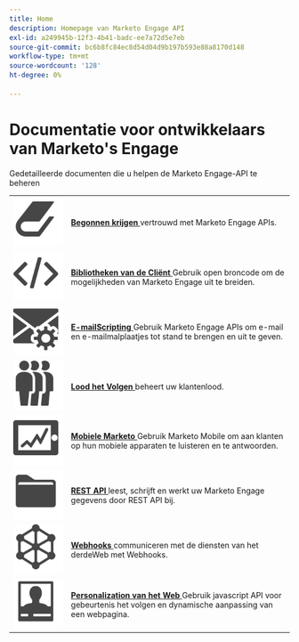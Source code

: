 ```yaml
---
title: Home
description: Homepage van Marketo Engage API
exl-id: a249945b-12f3-4b41-badc-ee7a72d5e7eb
source-git-commit: bc6b8fc84ec8d54d04d9b197b593e88a8170d148
workflow-type: tm+mt
source-wordcount: '128'
ht-degree: 0%

---
```


# Documentatie voor ontwikkelaars van Marketo&#39;s Engage

Gedetailleerde documenten die u helpen de Marketo Engage-API te beheren

<table>
<tbody>
<tr>
<td><img src="assets/Smock_Book_18_N.svg" alt="Aan de slag"></td>
<td><a href="getting-started.md"><strong> Begonnen krijgen </strong></a> vertrouwd met Marketo Engage APIs.</td>
</tr>
<tr>
<td><img src="assets/Smock_Code_18_N.svg" alt="Clientbibliotheken"></td>
<td><a href="https://github.com/Marketo/Community-Supported-Client-Libraries"><strong> Bibliotheken van de Cliënt </strong></a> Gebruik open broncode om de mogelijkheden van Marketo Engage uit te breiden.</td>
</tr>
<tr>
<td><img src="assets/Smock_EmailGear_18_N.svg" alt="E-mailscripting"></td>
<td><a href="email-scripting.md"><strong> E-mailScripting </strong></a> Gebruik Marketo Engage APIs om e-mail en e-mailmalplaatjes tot stand te brengen en uit te geven.</td>
</tr>
<tr>
<td><img src="assets/Smock_PeopleGroup_18_N.svg" alt="Regelafstand bijhouden"></td>
<td><a href="javascript-api/lead-tracking.md"><strong> Lood het Volgen </strong></a> beheert uw klantenlood.</td>
</tr>
<tr>
<td><img src="assets/Smock_MobileServices_18_N.svg" alt="Mobile Marketo"></td>
<td><a href="mobile/mobile.md"><strong> Mobiele Marketo </strong></a> Gebruik Marketo Mobile om aan klanten op hun mobiele apparaten te luisteren en te antwoorden.</td>
</tr>
<tr>
<td><img src="assets/Smock_AppleFiles_18_N.svg" alt="REST API's"></td>
<td><a href="https://developer.adobe.com/marketo-apis/"><strong> REST API </strong></a> leest, schrijft en werkt uw Marketo Engage gegevens door REST API bij.</td>
</tr>
<tr>
<td><img src="assets/Smock_SocialNetwork_18_N.svg" alt="Webhaken"></td>
<td><a href="webhooks/webhooks.md"><strong> Webhooks </strong></a> communiceren met de diensten van het derdeWeb met Webhooks.</td>
</tr>
<tr>
<td><img src="assets/Smock_PersonalizationField_18_N.svg" alt="Web Personalization"></td>
<td><a href="javascript-api/web-personalization.md"><strong> Personalization van het Web </strong></a> Gebruik javascript API voor gebeurtenis het volgen en dynamische aanpassing van een webpagina.</td>
</tr>
</tbody>
</table>
